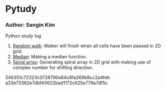# Pytudy
### Author: Sangin Kim
Python study log


1. [Random walk](https://nbviewer.org/github/OddThumb/Pytudy/blob/402341ced12e6a45b377afaedd1472e52cced3a1/Random%20Walk.ipynb): Walker will finish when all cells have been passed in 2D grid.
2. [Median](https://nbviewer.org/github/OddThumb/Pytudy/blob/main/Median.ipynb): Making a median function.
3. [Spiral array](https://nbviewer.org/github/OddThumb/Pytudy/blob/a33e73362e7dbf40622bad1172c625e779a7df5c/Spiral%20Array.ipynb): Generating spiral array in 2D grid with making use of complex number for shifting direction.

546351c72323c0728790e84c8fa269b8cc2a4feb
a33e73362e7dbf40622bad1172c625e779a7df5c
